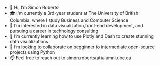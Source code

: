 - 👋 Hi, I’m Simon Roberts!
- 🎓 I'm currently a 3rd-year student at The University of British Columbia, where I study Business and Computer Science
- 👀 I’m interested in data visualization,front-end development, and pursuing a career in technology consulting
- 🌱 I’m currently learning how to use Plotly and Dash to create stunning data visualizations
- 💞️ I’m looking to collaborate on begginner to intermediate open-source projects using Python
- 📫 Feel free to reach out to simon.roberts(at)alumni.ubc.ca

<!---
simon-roberts/simon-roberts is a ✨ special ✨ repository because its `README.md` (this file) appears on your GitHub profile.
You can click the Preview link to take a look at your changes.
--->

